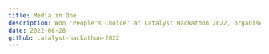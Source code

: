```yaml
---
title: Media in One
description: Won 'People's Choice' at Catalyst Hackathon 2022, organised by CISSA.
date: 2022-08-28
github: catalyst-hackathon-2022
---
```


